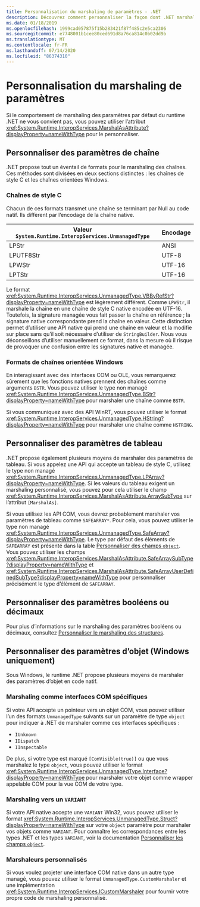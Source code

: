 ```yaml
---
title: Personnalisation du marshaling de paramètres - .NET
description: Découvrez comment personnaliser la façon dont .NET marshale vos paramètres en une représentation native.
ms.date: 01/18/2019
ms.openlocfilehash: 1999cad057875f15b283421f87f485c2e5ca2306
ms.sourcegitcommit: e7748001b1cee80ced691d8a76ca814c0b02dd9b
ms.translationtype: MT
ms.contentlocale: fr-FR
ms.lasthandoff: 07/14/2020
ms.locfileid: "86374310"
---
```

# <a name="customizing-parameter-marshaling"></a>Personnalisation du marshaling de paramètres

Si le comportement de marshaling des paramètres par défaut du runtime .NET ne vous convient pas, vous pouvez utiliser l’attribut <xref:System.Runtime.InteropServices.MarshalAsAttribute?displayProperty=nameWithType> pour le personnaliser.

## <a name="customizing-string-parameters"></a>Personnaliser des paramètres de chaîne

.NET propose tout un éventail de formats pour le marshaling des chaînes. Ces méthodes sont divisées en deux sections distinctes : les chaînes de style C et les chaînes orientées Windows.

### <a name="c-style-strings"></a>Chaînes de style C

Chacun de ces formats transmet une chaîne se terminant par Null au code natif. Ils diffèrent par l’encodage de la chaîne native.

| Valeur `System.Runtime.InteropServices.UnmanagedType` | Encodage |
|------------------------------------------------------|----------|
| LPStr | ANSI |
| LPUTF8Str | UTF-8 |
| LPWStr | UTF-16 |
| LPTStr | UTF-16 |

Le format <xref:System.Runtime.InteropServices.UnmanagedType.VBByRefStr?displayProperty=nameWithType> est légèrement différent. Comme `LPWStr`, il marshale la chaîne en une chaîne de style C native encodée en UTF-16. Toutefois, la signature managée vous fait passer la chaîne en référence ; la signature native correspondante prend la chaîne en valeur. Cette distinction permet d’utiliser une API native qui prend une chaîne en valeur et la modifie sur place sans qu’il soit nécessaire d’utiliser de `StringBuilder`. Nous vous déconseillons d’utiliser manuellement ce format, dans la mesure où il risque de provoquer une confusion entre les signatures native et managée.

### <a name="windows-centric-string-formats"></a>Formats de chaînes orientées Windows

En interagissant avec des interfaces COM ou OLE, vous remarquerez sûrement que les fonctions natives prennent des chaînes comme arguments `BSTR`. Vous pouvez utiliser le type non managé <xref:System.Runtime.InteropServices.UnmanagedType.BStr?displayProperty=nameWithType> pour marshaler une chaîne comme `BSTR`.

Si vous communiquez avec des API WinRT, vous pouvez utiliser le format <xref:System.Runtime.InteropServices.UnmanagedType.HString?displayProperty=nameWithType> pour marshaler une chaîne comme `HSTRING`.

## <a name="customizing-array-parameters"></a>Personnaliser des paramètres de tableau

.NET propose également plusieurs moyens de marshaler des paramètres de tableau. Si vous appelez une API qui accepte un tableau de style C, utilisez le type non managé <xref:System.Runtime.InteropServices.UnmanagedType.LPArray?displayProperty=nameWithType>. Si les valeurs du tableau exigent un marshaling personnalisé, vous pouvez pour cela utiliser le champ <xref:System.Runtime.InteropServices.MarshalAsAttribute.ArraySubType> sur l’attribut `[MarshalAs]`.

Si vous utilisez les API COM, vous devrez probablement marshaler vos paramètres de tableau comme `SAFEARRAY*`. Pour cela, vous pouvez utiliser le type non managé <xref:System.Runtime.InteropServices.UnmanagedType.SafeArray?displayProperty=nameWithType>. Le type par défaut des éléments de `SAFEARRAY` est présenté dans la table [Personnaliser des champs `object`](./customize-struct-marshaling.md#marshal-systemobject). Vous pouvez utiliser les champs <xref:System.Runtime.InteropServices.MarshalAsAttribute.SafeArraySubType?displayProperty=nameWithType> et <xref:System.Runtime.InteropServices.MarshalAsAttribute.SafeArrayUserDefinedSubType?displayProperty=nameWithType> pour personnaliser précisément le type d’élément de `SAFEARRAY`.

## <a name="customizing-boolean-or-decimal-parameters"></a>Personnaliser des paramètres booléens ou décimaux

Pour plus d’informations sur le marshaling des paramètres booléens ou décimaux, consultez [Personnaliser le marshaling des structures](customize-struct-marshaling.md).

## <a name="customizing-object-parameters-windows-only"></a>Personnaliser des paramètres d’objet (Windows uniquement)

Sous Windows, le runtime .NET propose plusieurs moyens de marshaler des paramètres d’objet en code natif.

### <a name="marshaling-as-specific-com-interfaces"></a>Marshaling comme interfaces COM spécifiques

Si votre API accepte un pointeur vers un objet COM, vous pouvez utiliser l’un des formats `UnmanagedType` suivants sur un paramètre de type `object` pour indiquer à .NET de marshaler comme ces interfaces spécifiques :

- `IUnknown`
- `IDispatch`
- `IInspectable`

De plus, si votre type est marqué `[ComVisible(true)]` ou que vous marshalez le type `object`, vous pouvez utiliser le format <xref:System.Runtime.InteropServices.UnmanagedType.Interface?displayProperty=nameWithType> pour marshaler votre objet comme wrapper appelable COM pour la vue COM de votre type.

### <a name="marshaling-to-a-variant"></a>Marshaling vers un `VARIANT`

Si votre API native accepte une `VARIANT` Win32, vous pouvez utiliser le format <xref:System.Runtime.InteropServices.UnmanagedType.Struct?displayProperty=nameWithType> sur votre `object` paramètre pour marshaler vos objets comme `VARIANT`. Pour connaître les correspondances entre les types .NET et les types `VARIANT`, voir la documentation [Personnaliser les champs `object`](customize-struct-marshaling.md#marshal-systemobject).

### <a name="custom-marshalers"></a>Marshaleurs personnalisés

Si vous voulez projeter une interface COM native dans un autre type managé, vous pouvez utiliser le format `UnmanagedType.CustomMarshaler` et une implémentation <xref:System.Runtime.InteropServices.ICustomMarshaler> pour fournir votre propre code de marshaling personnalisé.
